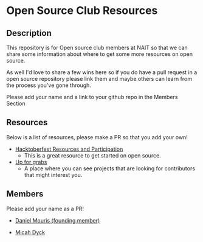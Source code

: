 # Open Source Club Resources

## Description

This repository is for Open source club members at NAIT so that we can share some information about where to get some more resources on open source.

As well I'd love to share a few wins here so if you do have a pull request in a open source repository please link them and maybe others can learn from the process you've gone through.

Please add your name and a link to your github repo in the Members Section

## Resources

Below is a list of resources, please make a PR so that you add your own!

- [Hacktoberfest Resources and Participation](https://hacktoberfest.com/participation/)
   - This is a great resource to get started on open source.
- [Up for grabs](https://up-for-grabs.net/#/)
  - A place where you can see projects that are looking for contributors that might interest you.

## Members

Please add your name as a PR!

- [Daniel Mouris (founding member)](https://github.com/dgmouris)

- [Micah Dyck](https://github.com/mdyck23)
